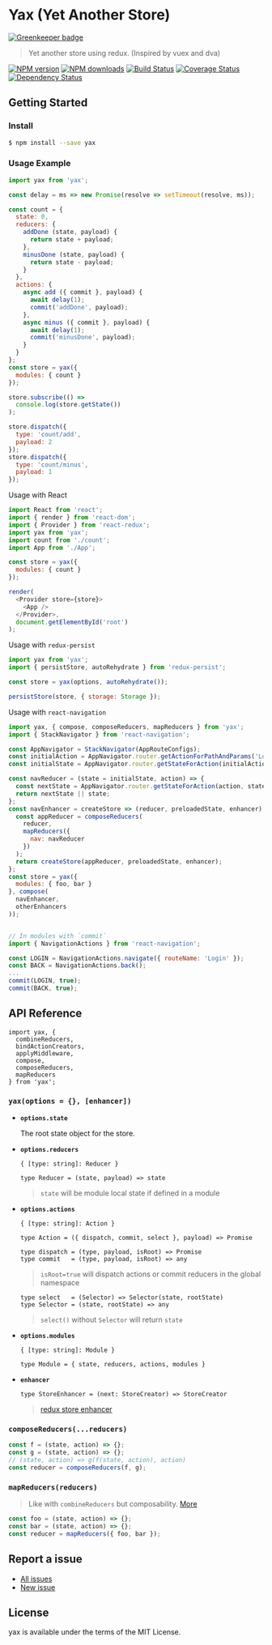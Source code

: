 Yax (Yet Another Store)
=======================

[![Greenkeeper badge](https://badges.greenkeeper.io/d-band/yax.svg)](https://greenkeeper.io/)

> Yet another store using redux. (Inspired by vuex and dva)

[![NPM version](https://img.shields.io/npm/v/yax.svg)](https://www.npmjs.com/package/yax)
[![NPM downloads](https://img.shields.io/npm/dm/yax.svg)](https://www.npmjs.com/package/yax)
[![Build Status](https://travis-ci.org/d-band/yax.svg?branch=master)](https://travis-ci.org/d-band/yax)
[![Coverage Status](https://coveralls.io/repos/github/d-band/yax/badge.svg?branch=master)](https://coveralls.io/github/d-band/yax?branch=master)
[![Dependency Status](https://david-dm.org/d-band/yax.svg)](https://david-dm.org/d-band/yax)

## Getting Started

### Install

```bash
$ npm install --save yax
```

### Usage Example

```javascript
import yax from 'yax';

const delay = ms => new Promise(resolve => setTimeout(resolve, ms));

const count = {
  state: 0,
  reducers: {
    addDone (state, payload) {
      return state + payload;
    },
    minusDone (state, payload) {
      return state - payload;
    }
  },
  actions: {
    async add ({ commit }, payload) {
      await delay(1);
      commit('addDone', payload);
    },
    async minus ({ commit }, payload) {
      await delay(1);
      commit('minusDone', payload);
    }
  }
};
const store = yax({
  modules: { count }
});

store.subscribe(() =>
  console.log(store.getState())
);

store.dispatch({
  type: 'count/add',
  payload: 2
});
store.dispatch({
  type: 'count/minus',
  payload: 1
});
```

Usage with React

```javascript
import React from 'react';
import { render } from 'react-dom';
import { Provider } from 'react-redux';
import yax from 'yax';
import count from './count';
import App from './App';

const store = yax({
  modules: { count }
});

render(
  <Provider store={store}>
    <App />
  </Provider>,
  document.getElementById('root')
);
```

Usage with `redux-persist`

```javascript
import yax from 'yax';
import { persistStore, autoRehydrate } from 'redux-persist';

const store = yax(options, autoRehydrate());

persistStore(store, { storage: Storage });
```

Usage with `react-navigation`

```javascript
import yax, { compose, composeReducers, mapReducers } from 'yax';
import { StackNavigator } from 'react-navigation';

const AppNavigator = StackNavigator(AppRouteConfigs);
const initialAction = AppNavigator.router.getActionForPathAndParams('Login');
const initialState = AppNavigator.router.getStateForAction(initialAction);

const navReducer = (state = initialState, action) => {
  const nextState = AppNavigator.router.getStateForAction(action, state);
  return nextState || state;
};
const navEnhancer = createStore => (reducer, preloadedState, enhancer) => {
  const appReducer = composeReducers(
    reducer,
    mapReducers({
      nav: navReducer
    })
  );
  return createStore(appReducer, preloadedState, enhancer);
};
const store = yax({
  modules: { foo, bar }
}, compose(
  navEnhancer,
  otherEnhancers
));


// In modules with `commit`
import { NavigationActions } from 'react-navigation';

const LOGIN = NavigationActions.navigate({ routeName: 'Login' });
const BACK = NavigationActions.back();
...
commit(LOGIN, true);
commit(BACK, true);
```

## API Reference

```
import yax, {
  combineReducers,
  bindActionCreators,
  applyMiddleware,
  compose,
  composeReducers,
  mapReducers
} from 'yax';
```

### `yax(options = {}, [enhancer])`


- **`options.state`**

  The root state object for the store.
  
- **`options.reducers`**

  ```
  { [type: string]: Reducer }
  ```
  ```
  type Reducer = (state, payload) => state
  ```
  > `state` will be module local state if defined in a module
  
- **`options.actions`**

  ```
  { [type: string]: Action }
  ```
  ```
  type Action = ({ dispatch, commit, select }, payload) => Promise
  ```
  ```
  type dispatch = (type, payload, isRoot) => Promise
  type commit   = (type, payload, isRoot) => any
  ```
  > `isRoot=true` will dispatch actions or commit reducers in the global namespace
  
  ```
  type select   = (Selector) => Selector(state, rootState)
  type Selector = (state, rootState) => any
  ```
  > `select()` without `Selector` will return `state`
  
- **`options.modules`**

  ```
  { [type: string]: Module }
  ```
  ```
  type Module = { state, reducers, actions, modules }
  ```
  
- **`enhancer`**

  ```
  type StoreEnhancer = (next: StoreCreator) => StoreCreator
  ```
  > [redux store enhancer](http://redux.js.org/docs/Glossary.html#store-enhancer)

### `composeReducers(...reducers)`

```javascript
const f = (state, action) => {};
const g = (state, action) => {};
// (state, action) => g(f(state, action), action)
const reducer = composeReducers(f, g);
```

### `mapReducers(reducers)`

> Like with `combineReducers` but composability. [More](https://github.com/reactjs/redux/pull/2059#issuecomment-256798218)

```javascript
const foo = (state, action) => {};
const bar = (state, action) => {};
const reducer = mapReducers({ foo, bar });
```

## Report a issue

* [All issues](https://github.com/d-band/yax/issues)
* [New issue](https://github.com/d-band/yax/issues/new)

## License

yax is available under the terms of the MIT License.
